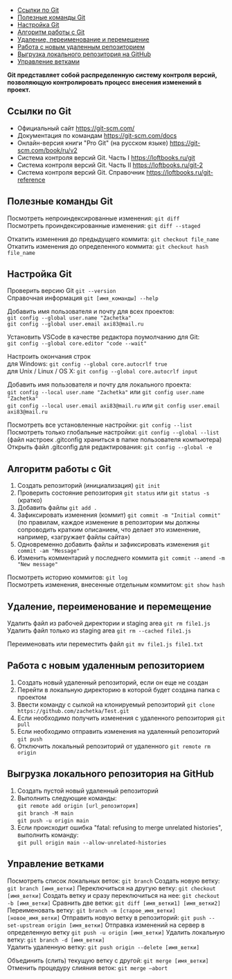 - [Ссылки по Git](#ссылки-по-git)
- [Полезные команды Git](#полезные-команды-git)
- [Настройка Git](#настройка-git)
- [Алгоритм работы c Git](#алгоритм-работы-c-git)
- [Удаление, переименование и перемещение](#удаление-переименование-и-перемещение)
- [Работа с новым удаленным репозиторием](#работа-с-новым-удаленным-репозиторием)
- [Выгрузка локального репозитория на GitHub](#выгрузка-локального-репозитория-на-github)
- [Управление ветками](#управление-ветками)

**Git представляет собой распределенную систему контроля версий, позволяющую контролировать процесс внесения изменений в проект.**

## Ссылки по Git
* Официальный сайт https://git-scm.com/ 
* Документация по командам https://git-scm.com/docs 
* Онлайн-версия книги "Pro Git" (на русском языке) https://git-scm.com/book/ru/v2
* Система контроля версий Git. Часть I https://loftbooks.ru/git
* Система контроля версий Git. Часть II https://loftbooks.ru/git-2
* Система контроля версий Git. Справочник https://loftbooks.ru/git-reference

## Полезные команды Git

Посмотреть непроиндексированные изменения: `git diff`  
Посмотреть проиндексированные изменения: `git diff --staged`  

Откатить изменения до предыдущего коммита: `git checkout file_name`   
Откатить изменения до определенного коммита: `git checkout hash file_name` 

## Настройка Git

Проверить версию Git `git --version`  
Справочная информация `git [имя_команды] --help`  

Добавить имя пользователя и почту для всех проектов:  
`git config --global user.name "Zachetka"`  
`git config --global user.email axi83@mail.ru`

Установить VSCode в качестве редактора поумолчанию для Git:  
`git config --global core.editor "code --wait"`

Настроить окончания строк  
для Windows: `git config --global core.autocrlf true`  
для Unix / Linux / OS X: `git config --global core.autocrlf input`

Добавить имя пользователя и почту для локального проекта:  
`git config --local user.name "Zachetka"` или `git config user.name "Zachetka"`    
`git config --local user.email axi83@mail.ru` или `git config user.email axi83@mail.ru`  

Посмотреть все установленные настройки: `git config --list`  
Посмотреть только глобальные настройки: `git config --global --list`  
(файл настроек .gitconfig храниться в папке пользователя компьютера)
Открыть файл .gitconfig для редактирования: `git config --global -e`

## Алгоритм работы c Git

1. Создать репозиторий (инициализация) `git init`
2. Проверить состояние репозитория `git status` или `git status -s` (кратко)    	
3. Добавить файлы `git add .` 
4. Зафиксировать изменения (коммит) `git commit -m "Initial commit"` (по правилам, каждое изменение в репозитории мы должны сопроводить кратким описанием, что делает это изменение, например, «загружает файлы сайта»)
5. Одновременно добавить файлы и зафиксировать изменения `git commit -am "Message"`  
6. Изменить комментарий у последнего коммита `git commit --amend -m "New message"`

Посмотреть историю коммитов: `git log`  
Посмотреть изменения, внесенные отдельным коммитом: `git show hash` 

## Удаление, переименование и перемещение
Удалить файл из рабочей директории и staging area `git rm file1.js`   
Удалить файл только из staging area `git rm --cached file1.js`  

Переименовать или переместить файл `git mv file1.js file1.txt`

## Работа с новым удаленным репозиторием
1. Создать новый удаленный репозиторий, если он еще не создан
2. Перейти в локальную директорию в которой будет создана папка с проектом
3. Ввести команду с сылкой на клонируемый репозиторий `git clone https://github.com/zachetka/Test.git`
4. Если необходимо получить изменения с удаленного репозитория `git pull`
5. Если необходимо отправить изменения на удаленный репозиторий `git push`	
6. Отключить локальный репозиторий от удаленного `git remote rm origin`

## Выгрузка локального репозитория на GitHub
1. Создать пустой новый удаленный репозиторий
2. Выполнить следующие команды:  
`git remote add origin [url_репозитория]`  
`git branch -M main`   
`git push -u origin main`  
3. Если происходит ошибка "fatal: refusing to merge unrelated histories", выполнить команду:  
   `git pull origin main --allow-unrelated-histories` 

## Управление ветками
Посмотреть список локальных веток: `git branch`
Создать новую ветку: `git branch [имя_ветки]`
Переключиться на другую ветку: `git checkout [имя_ветки]`
Создать ветку и сразу переключиться на нее: `git checkout -b [имя_ветки]`
Сравнить две ветки: `git diff [имя_ветки1] [имя_ветки2]`
Переименовать ветку: `git branch -m [старое_имя_ветки] [новое_имя_ветки]`
Отправить новую ветку в репозиторий: `git push --set-upstream origin [имя_ветки]` 
Отправка изменений на сервер в определенную ветку  `git push -u origin [имя_ветки]`
Удалить локальную ветку: `git branch -d [имя_ветки]`  
Удалить удаленную ветку: `git push origin --delete [имя_ветки]`  

Объединить (слить) текущую ветку с другой: `git merge [имя_ветки]`
Отменить процедуру слияния веток: `git merge –abort`
